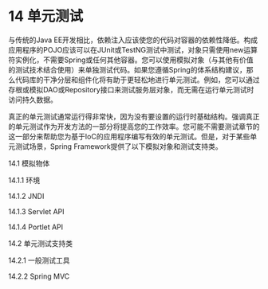 # 14 单元测试

与传统的Java EE开发相比，依赖注入应该使您的代码对容器的依赖性降低。构成应用程序的POJO应该可以在JUnit或TestNG测试中测试，对象只需使用new运算符实例化，不需要Spring或任何其他容器。您可以使用模拟对象（与其他有价值的测试技术结合使用）来单独测试代码。如果您遵循Spring的体系结构建议，那么代码库的干净分层和组件化将有助于更轻松地进行单元测试。例如，您可以通过存根或模拟DAO或Repository接口来测试服务层对象，而无需在运行单元测试时访问持久数据。

真正的单元测试通常运行得非常快，因为没有要设置的运行时基础结构。强调真正的单元测试作为开发方法的一部分将提高您的工作效率。您可能不需要测试章节的这一部分来帮助您为基于IoC的应用程序编写有效的单元测试。但是，对于某些单元测试场景，Spring Framework提供了以下模拟对象和测试支持类。

14.1 模拟物体

14.1.1  环境

14.1.2 JNDI

14.1.3  Servlet API

14.1.4 Portlet API

14.2 单元测试支持类

14.2.1 一般测试工具

14.2.2  Spring MVC

